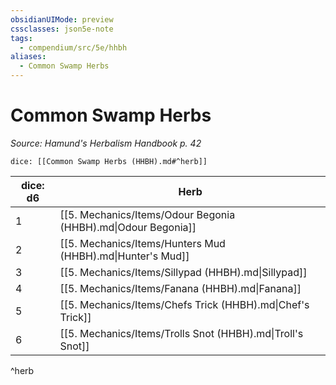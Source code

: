 ```yaml
---
obsidianUIMode: preview
cssclasses: json5e-note
tags:
  - compendium/src/5e/hhbh
aliases:
  - Common Swamp Herbs
---
```

# Common Swamp Herbs
*Source: Hamund's Herbalism Handbook p. 42* 

`dice: [[Common Swamp Herbs (HHBH).md#^herb]]`

| dice: d6 | Herb |
|----------|------|
| 1 | [[5. Mechanics/Items/Odour Begonia (HHBH).md\|Odour Begonia]] |
| 2 | [[5. Mechanics/Items/Hunters Mud (HHBH).md\|Hunter's Mud]] |
| 3 | [[5. Mechanics/Items/Sillypad (HHBH).md\|Sillypad]] |
| 4 | [[5. Mechanics/Items/Fanana (HHBH).md\|Fanana]] |
| 5 | [[5. Mechanics/Items/Chefs Trick (HHBH).md\|Chef's Trick]] |
| 6 | [[5. Mechanics/Items/Trolls Snot (HHBH).md\|Troll's Snot]] |
^herb
